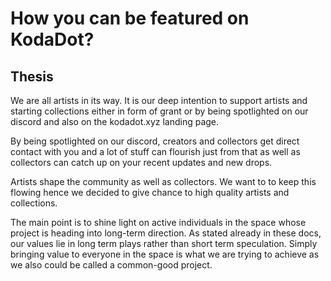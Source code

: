 # How you can be featured on KodaDot?

## Thesis

We are all artists in its way. It is our deep intention  to support artists and starting collections either in form of grant or by being spotlighted on our discord and also on the kodadot.xyz landing page.

By being spotlighted on our discord, creators and collectors get direct contact with you and a lot of stuff can flourish just from that as well as collectors can catch up on your recent updates and new drops.

Artists shape the community as well as collectors. We want to to keep this flowing hence we decided to give chance to high quality artists and collections.

The main point is to shine light on active individuals in the space whose project is heading into long-term direction. As stated already in these docs, our values lie in long term plays rather than short term speculation. Simply bringing value to everyone in the space is what we are trying to achieve as we also could be called a common-good project.
